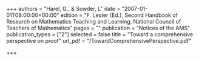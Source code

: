 +++
authors = "Harel, G., & Sowder, L"
date = "2007-01-01T08:00:00+00:00"
edition = "F. Lester (Ed.), Second Handbook of Research on Mathematics Teaching and Learning, National Council of Teachers of Mathematics"
pages = ""
publication = "Notices of the AMS"
publication_types = ["2"]
selected = false
title = "Toward a comprehensive perspective on proof"
url_pdf = "/TowardComprehensivePerspective.pdf"

+++
